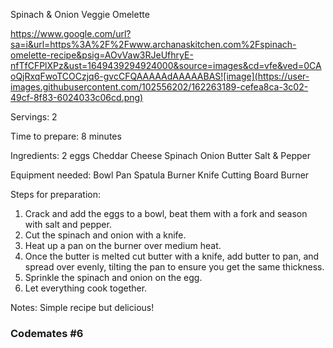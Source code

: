 Spinach & Onion Veggie Omelette

https://www.google.com/url?sa=i&url=https%3A%2F%2Fwww.archanaskitchen.com%2Fspinach-omelette-recipe&psig=AOvVaw3RJeUfhryE-nfTfCFPlXPz&ust=1649439294924000&source=images&cd=vfe&ved=0CAoQjRxqFwoTCOCzjq6-gvcCFQAAAAAdAAAAABAS![image](https://user-images.githubusercontent.com/102556202/162263189-cefea8ca-3c02-49cf-8f83-6024033c06cd.png)


Servings: 
2

Time to prepare: 
8 minutes

Ingredients: 
2 eggs
Cheddar Cheese
Spinach
Onion
Butter
Salt & Pepper

Equipment needed: 
Bowl
Pan
Spatula
Burner
Knife
Cutting Board
Burner


Steps for preparation: 
1. Crack and add the eggs to a bowl, beat them with a fork and season with salt and pepper. 
2. Cut the spinach and onion with a knife.
3. Heat up a pan on the burner over medium heat. 
4. Once the butter is melted cut butter with a knife, add butter to pan, and spread over evenly, tilting the pan to ensure you get the same thickness.
5. Sprinkle the spinach and onion on the egg.
6. Let everything cook together.



Notes:
Simple recipe but delicious! 


### Codemates #6

